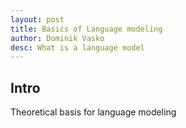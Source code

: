 ```yaml
---
layout: post
title: Basics of Language modeling
author: Dominik Vasko
desc: What is a language model
---
```

## Intro
Theoretical basis for language modeling
